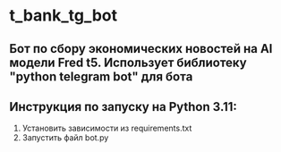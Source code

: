 # t_bank_tg_bot

## Бот по сбору экономических новостей на AI модели Fred t5. Использует библиотеку "python telegram bot" для бота 

## Инструкция по запуску на Python 3.11:
1. Установить зависимости из requirements.txt
2. Запустить файл bot.py
